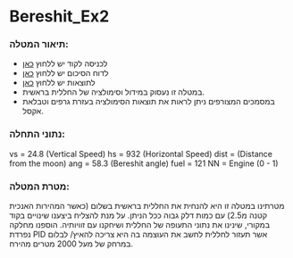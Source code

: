 # Bereshit_Ex2


  
  ### תיאור המטלה:
  * לכניסה לקוד יש ללחוץ [כאן](https://github.com/almogre02/Bereshit_Ex2/tree/main/Beresheet)
  * לדוח הסיכום יש ללחוץ [כאן](https://github.com/almogre02/Bereshit_Ex2/blob/main/%D7%9E%D7%98%D7%9C%D7%94%202%20-%20%D7%93%D7%95%D7%97%20%D7%A1%D7%99%D7%9B%D7%95%D7%9D.pdf)
  * לתוצאות יש ללחוץ [כאן](https://github.com/almogre02/Bereshit_Ex2/blob/main/Bereshit%20result.xlsx)
  * במטלה זו נעסוק במידול וסימולציה של החללית בראשית. 
  * במסמכים המצורפים ניתן לראות את תוצאות הסימולציה בעזרת גרפים וטבלאת אקסל.

### נתוני התחלה:
vs = 24.8 (Vertical Speed)
hs = 932 (Horizontal Speed)
dist = (Distance from the moon)
ang = 58.3 (Bereshit angle)
fuel = 121
NN = Engine (0 - 1)

### מטרת המטלה:
מטרתינו במטלה זו היא להנחית את החללית בראשית בשלום (כאשר המהירות האנכית קטנה מ2.5) עם כמות דלק גבוה ככל הניתן.
על מנת להצליח ביצענו שינויים בקוד במקורי, שינינו את נתוני התעופה של החללית ושיחקנו עם זוויותיה.
הוספנו מחלקה נפרדת PID אשר תעזור לחללית לחשב את העוצמה בה היא צריכה להאיץ/ לבלום במרחק של מעל 2000 מטרים מהירח.
    

